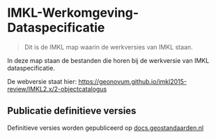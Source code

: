 IMKL-Werkomgeving-Dataspecificatie
==================================

>   Dit is de IMKL map waarin de werkversies van IMKL staan.

In deze map staan de bestanden die horen bij de werkversie van IMKL
dataspecificatie.

De webversie staat hier:
<https://geonovum.github.io/imkl2015-review/IMKL2.x/2-objectcatalogus>

Publicatie definitieve versies
------------------------------

Definitieve versies worden gepubliceerd op
[docs.geostandaarden.nl](http://docs.geostandaarden.nl)
